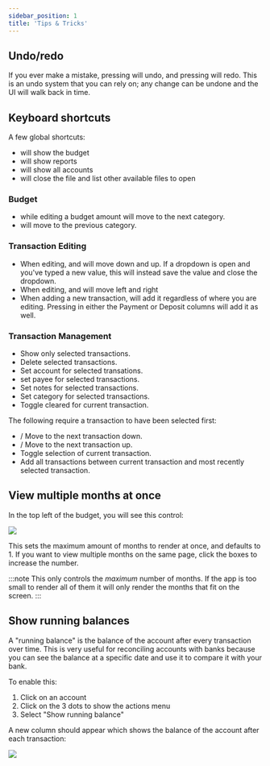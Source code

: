```yaml
---
sidebar_position: 1
title: 'Tips & Tricks'
---
```


## Undo/redo

If you ever make a mistake, pressing <Key mod="cmd" k="z" /> will undo, and pressing <Key mod="cmd shift" k="z" /> will redo. This is an undo system that you can rely on; any change can be undone and the UI will walk back in time.

## Keyboard shortcuts

A few global shortcuts:

- <Key mod="cmd" k="1" /> will show the budget
- <Key mod="cmd" k="2" /> will show reports
- <Key mod="cmd" k="3" /> will show all accounts
- <Key mod="cmd" k="o" /> will close the file and list other available files to open

### Budget

- <Key k="enter" /> while editing a budget amount will move to the next category.
- <Key mod="shift" k="enter" /> will move to the previous category.

### Transaction Editing

- When editing, <Key k="enter" /> and <Key mod="shift" k="enter" /> will move down and up. If a dropdown is open and you've typed a new value, this will instead save the value and close the dropdown.
- When editing, <Key k="tab" /> and <Key mod="shift" k="tab" /> will move left and right
- When adding a new transaction, <Key mod="cmd" k="enter" /> will add it regardless of where you are editing. Pressing <Key k="enter" /> in either the Payment or Deposit columns will add it as well.

### Transaction Management

- <Key k="f" /> Show only selected transactions.
- <Key k="d" /> Delete selected transactions.
- <Key k="a" /> Set account for selected transations.
- <Key k="p" /> set payee for selected transactions.
- <Key k="n" /> Set notes for selected transactions.
- <Key k="c" /> Set category for selected transactions.
- <Key k="l" /> Toggle cleared for current transaction.

The following require a transaction to have been selected first:

- <Key k="J" />/<Key arrow="down" /> Move to the next transaction down.
- <Key k="K" />/<Key arrow="up" /> Move to the next transaction up.
- <Key k="space" /> Toggle selection of current transaction.
- <Key mod="shift" k="space" /> Add all transactions between current transaction and most recently selected transaction.

## View multiple months at once

In the top left of the budget, you will see this control:

![](/img/tips-tricks/months-selector.png)

This sets the maximum amount of months to render at once, and defaults to 1. If you want to view multiple months on the same page, click the boxes to increase the number.

:::note
This only controls the _maximum_ number of months. If the app is too small to render all of them it will only render the months that fit on the screen.
:::

## Show running balances

A "running balance" is the balance of the account after every transaction over time. This is very useful for reconciling accounts with banks because you can see the balance at a specific date and use it to compare it with your bank.

To enable this:

1. Click on an account
2. Click on the 3 dots to show the actions menu
3. Select "Show running balance"

A new column should appear which shows the balance of the account after each transaction:

![](/img/tips-tricks/running-balance.png)
